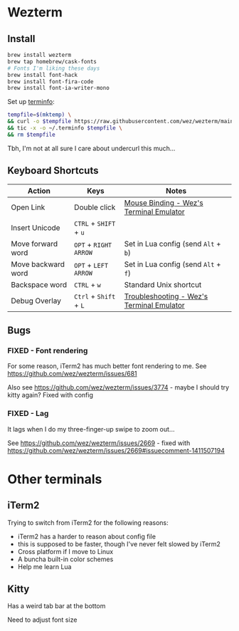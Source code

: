 # Wezterm

## Install

```bash
brew install wezterm
brew tap homebrew/cask-fonts
# Fonts I'm liking these days
brew install font-hack
brew install font-fira-code
brew install font-ia-writer-mono
```

Set up [terminfo](https://wezfurlong.org/wezterm/config/lua/config/term.html):

```bash
tempfile=$(mktemp) \
&& curl -o $tempfile https://raw.githubusercontent.com/wez/wezterm/main/termwiz/data/wezterm.terminfo \
&& tic -x -o ~/.terminfo $tempfile \
&& rm $tempfile
```

Tbh, I'm not at all sure I care about undercurl this much...

## Keyboard Shortcuts

| Action             | Keys                   | Notes                                                        |
| ------------------ | ---------------------- | ------------------------------------------------------------ |
| Open Link          | Double click           | [Mouse Binding - Wez's Terminal Emulator](https://wezfurlong.org/wezterm/config/mouse.html#default-mouse-assignments) |
| Insert Unicode     | `CTRL` + `SHIFT` + `u` |                                                              |
| Move forward word  | `OPT` + `RIGHT ARROW`  | Set in Lua config (send `Alt` + `b`)                         |
| Move backward word | `OPT` + `LEFT ARROW`   | Set in Lua config (send `Alt` + `f`)                         |
| Backspace word     | `CTRL` + `w`           | Standard Unix shortcut                                       |
| Debug Overlay      | `Ctrl` + `Shift` + `L` | [Troubleshooting - Wez's Terminal Emulator](https://wezfurlong.org/wezterm/troubleshooting.html) |

## Bugs

### FIXED - Font rendering

For some reason, iTerm2 has much better font rendering to me. See https://github.com/wez/wezterm/issues/681

Also see https://github.com/wez/wezterm/issues/3774 - maybe I should try kitty again? Fixed with config

### FIXED - Lag 

It lags when I do my three-finger-up swipe to zoom out...

See https://github.com/wez/wezterm/issues/2669 - fixed with https://github.com/wez/wezterm/issues/2669#issuecomment-1411507194

# Other terminals

## iTerm2

Trying to switch from iTerm2 for the following reasons:

- iTerm2 has a harder to reason about config file
- this is supposed to be faster, though I've never felt slowed by iTerm2
- Cross platform if I move to Linux
- A buncha built-in color schemes
- Help me learn Lua

## Kitty

Has a weird tab bar at the bottom

Need to adjust font size

